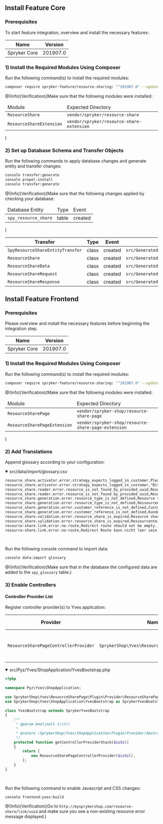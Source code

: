 ## Install Feature Core
### Prerequisites
To start feature integration, overview and install the necessary features:

| Name | Version |
| --- | --- |
| Spryker Core | 201907.0 |
### 1) Install the Required Modules Using Composer
Run the following command(s) to install the required modules:
```bash
composer require spryker-feature/resource-sharing: "^201907.0" --update-with-dependencies
```
@(Info)(Verification)(Make sure that the following modules were installed:<table><col /><col /><thead><tr><td>Module</td><td>Expected Directory</td></tr></thead><tbody><tr><td>`ResourceShare`</td><td>`vendor/spryker/resource-share`</td></tr><tr><td>`ResourceShareExtension`</td><td>`vendor/spryker/resource-share-extension`</td></tr></tbody></table>)
### 2) Set up Database Schema and Transfer Objects
Run the following commands to apply database changes and generate entity and transfer changes:
```bash
console transfer:generate
console propel:install
console transfer:generate
```
@(Info)(Verification)(Make sure that the following changes applied by checking your database:<table><col /><col /><col /><thead><tr><td>Database Entity</td><td>Type</td><td>Event</td></tr></thead><tbody><tr><td>`spy_resource_share`</td><td>table</td><td>created</td></tr></tbody></table>)

| Transfer | Type | Event | Path |
| --- | --- | --- | --- |
| `SpyResourceShareEntityTransfer` | class | created | `src/Generated/Shared/Transfer/SpyResourceShareEntityTransfer` |
| `ResourceShare` | class | created | `src/Generated/Shared/Transfer/ResourceShareTransfer` |
| `ResourceShareData` | class | created | `src/Generated/Shared/Transfer/ResourceShareDataTransfer` |
| `ResourceShareRequest` | class | created | `src/Generated/Shared/Transfer/ResourceShareRequestTransfer` |
| `ResourceShareResponse` | class | created | `src/Generated/Shared/Transfer/ResourceShareResponseTransfer` |
## Install Feature Frontend
### Prerequisites
Please overview and install the necessary features before beginning the integration step.

| Name | Version |
| --- | --- |
| Spryker Core | 201907.0 |
### 1) Install the Required Modules Using Composer
Run the following command(s) to install the required modules:
```bash
composer require spryker-feature/resource-sharing: "^201907.0" --update-with-dependencies
```
@(Info)(Verification)(Make sure that the following modules were installed:<table><col  /><col /><thead><tr><td>Module</td><td>Expected Directory</td></tr></thead><tbody><tr><td>`ResourceSharePage`</td><td>`vendor/spryker-shop/resource-share-page`</td></tr><tr><td>`ResourceSharePageExtension`</td><td>`vendor/spryker-shop/resource-share-page-extension`</td></tr></tbody></table>)
### 2) Add Translations
Append glossary according to your configuration:
<details open>
<summary>src/data/import/glossary.csv</summary>

```html
resource_share.activator.error.strategy_expects_logged_in_customer,Please login to access requested shared resource.,en_US
resource_share.activator.error.strategy_expects_logged_in_customer,"Bitte anmelden, um Zugand zu der angeforderten Ressource zu erhalten.",de_DE
resource_share.reader.error.resource_is_not_found_by_provided_uuid,Resource is not found by provided UUID.,en_US
resource_share.reader.error.resource_is_not_found_by_provided_uuid,Resource wurde nicht bei dem angegebenen UUID gefunden.,de_DE
resource_share.generation.error.resource_type_is_not_defined,Resource type is not defined.,en_US
resource_share.generation.error.resource_type_is_not_defined,Ressourcentyp wurde nicht definiert.,de_DE
resource_share.generation.error.customer_reference_is_not_defined,Customer reference is not defined.,en_US
resource_share.generation.error.customer_reference_is_not_defined,Kundenreferenz wurde nicht definiert.,de_DE
resource_share.validation.error.resource_share_is_expired,Resource share is expired.,en_US
resource_share.validation.error.resource_share_is_expired,Ressourcenteilung ist abgelaufen.,de_DE
resource-share.link.error.no-route,Redirect route should not be empty.,en_US
resource-share.link.error.no-route,Redirect Route kann nicht leer sein.,de_DE
```
<br>
</details>

Run the following console command to import data:

```bash
console data:import glossary
```
@(Info)(Verification)(Make sure that in the database the configured data are added to the `spy_glossary` table.)

### 3) Enable Controllers
#### Controller Provider List
Register controller provider(s) to Yves application:

| Provider | Namespace |Enabled Controller | Controller Specification |
| --- | --- | --- | --- |
| `ResourceSharePageControllerProvider` | `SprykerShop\Yves\ResourceSharePage\Plugin\Provider` | `ResourceSharePageController` | Provides a starting point for all resource share links. |

<details open>
<summary>src/Pyz/Yves/ShopApplication/YvesBootstrap.php</summary>

```php
<?php
 
namespace Pyz\Yves\ShopApplication;
 
use SprykerShop\Yves\ResourceSharePage\Plugin\Provider\ResourceSharePageControllerProvider;
use SprykerShop\Yves\ShopApplication\YvesBootstrap as SprykerYvesBootstrap;
 
class YvesBootstrap extends SprykerYvesBootstrap
{
    /**
     * @param bool|null $isSsl
     *
     * @return \SprykerShop\Yves\ShopApplication\Plugin\Provider\AbstractYvesControllerProvider[]
     */
    protected function getControllerProviderStack($isSsl)
    {
        return [
            new ResourceSharePageControllerProvider($isSsl),
        ];
    }
}
```
<br>
</details>

Run the following command to enable Javascript and CSS changes:
```
console frontend:yves:build
```
@(Info)(Verification)(Go to `http://mysprykershop.com/resource-share/link/uuid` and make sure you see a non-existing resource error message displayed.)